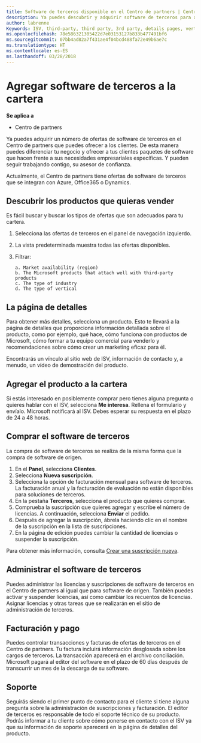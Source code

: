 ```yaml
---
title: Software de terceros disponible en el Centro de partners | Centro de partners
description: Ya puedes descubrir y adquirir software de terceros para agregar a la cartera que ofreces a los clientes.
author: labrenne
Keywords: ISV, third-party, third party, 3rd party, details pages, vertical software, software publisher
ms.openlocfilehash: 78e586321305422d7e03153127b833b477491bf6
ms.sourcegitcommit: 07bb4ad82a7f431ae4f04bcd488fa72e49b6ae7c
ms.translationtype: HT
ms.contentlocale: es-ES
ms.lasthandoff: 03/28/2018
---
```

# <a name="add-third-party-software-to-your-portfolio"></a>Agregar software de terceros a la cartera

**Se aplica a** 

- Centro de partners


Ya puedes adquirir un número de ofertas de software de terceros en el Centro de partners que puedes ofrecer a los clientes. De esta manera puedes diferenciar tu negocio y ofrecer a tus clientes paquetes de software que hacen frente a sus necesidades empresariales específicas. Y pueden seguir trabajando contigo, su asesor de confianza.

Actualmente, el Centro de partners tiene ofertas de software de terceros que se integran con Azure, Office365 o Dynamics.

## <a name="discover-the-products-you-want-to-sell"></a>Descubrir los productos que quieras vender

Es fácil buscar y buscar los tipos de ofertas que son adecuados para tu cartera. 
1.  Selecciona las ofertas de terceros en el panel de navegación izquierdo. 
2.  La vista predeterminada muestra todas las ofertas disponibles. 
3.  Filtrar:

        a. Market availability (region) 
        b. The Microsoft products that attach well with third-party products  
        c. The type of industry 
        d. The type of vertical 

## <a name="the-details-page"></a>La página de detalles

Para obtener más detalles, selecciona un producto. Esto te llevará a la página de detalles que proporciona información detallada sobre el producto, como por ejemplo, qué hace, cómo funciona con productos de Microsoft, cómo formar a tu equipo comercial para venderlo y recomendaciones sobre cómo crear un marketing eficaz para él. 

Encontrarás un vínculo al sitio web de ISV, información de contacto y, a menudo, un vídeo de demostración del producto. 

## <a name="add-the-product-to-your-portfolio"></a>Agregar el producto a la cartera

Si estás interesado en posiblemente comprar pero tienes alguna pregunta o quieres hablar con el ISV, selecciona **Me interesa**. Rellena el formulario y envíalo. Microsoft notificará al ISV. Debes esperar su respuesta en el plazo de 24 a 48 horas. 

## <a name="purchase-the-third-party-software"></a>Comprar el software de terceros

La compra de software de terceros se realiza de la misma forma que la compra de software de origen. 

1.  En el **Panel**, selecciona **Clientes**.
2.  Selecciona **Nueva suscripción**.
3.  Selecciona la opción de facturación mensual para software de terceros. La facturación anual y la facturación de evaluación no están disponibles para soluciones de terceros.
4.  En la pestaña **Terceros**, selecciona el producto que quieres comprar.
5.  Comprueba la suscripción que quieres agregar y escribe el número de licencias. A continuación, selecciona **Enviar** el pedido.
6.  Después de agregar la suscripción, ábrela haciendo clic en el nombre de la suscripción en la lista de suscripciones. 
7.  En la página de edición puedes cambiar la cantidad de licencias o suspender la suscripción.

Para obtener más información, consulta [Crear una suscripción nueva](create-a-new-subscription.md).

## <a name="administer-the-third-party-software"></a>Administrar el software de terceros

Puedes administrar las licencias y suscripciones de software de terceros en el Centro de partners al igual que para software de origen. También puedes activar y suspender licencias, así como cambiar los recuentos de licencias. Asignar licencias y otras tareas que se realizarán en el sitio de administración de terceros.

## <a name="billing-and-payment"></a>Facturación y pago

Puedes controlar transacciones y facturas de ofertas de terceros en el Centro de partners. Tu factura incluirá información desglosada sobre los cargos de terceros. La transacción aparecerá en el archivo conciliación. Microsoft pagará al editor del software en el plazo de 60 días después de transcurrir un mes de la descarga de su software. 

## <a name="support"></a>Soporte

Seguirás siendo el primer punto de contacto para el cliente si tiene alguna pregunta sobre la administración de suscripciones y facturación. El editor de terceros es responsable de todo el soporte técnico de su producto. Podrás informar a tu cliente sobre cómo ponerse en contacto con el ISV ya que su información de soporte aparecerá en la página de detalles del producto.

